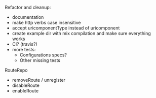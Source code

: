 Refactor and cleanup:
- documentation
- make http verbs case insensitive
- accept uricomponentType instead of uricomponent
- create example dir with mix compilation and make sure everything works
- CI? (travis?)
- more tests:
    - Configurations specs?
    - Other missing tests

RouteRepo
- removeRoute / unregister
- disableRoute
- enableRoute
